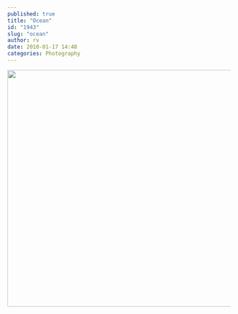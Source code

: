```yaml
---
published: true
title: "Ocean"
id: "1943"
slug: "ocean"
author: rv
date: 2010-01-17 14:48
categories: Photography
---
```

<a href="https://s3.amazonaws.com/cfwblog/uploads/2010/01/img_7839.jpg"><img class="aligncenter size-full wp-image-1945" title="IMG_7839_sml" src="https://s3.amazonaws.com/cfwblog/uploads/2010/01/img_7839_sml.jpg" alt="" width="800" height="533" /></a>